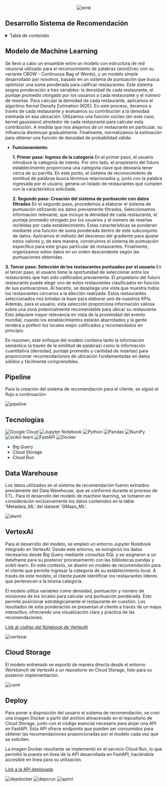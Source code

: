 <div align="center">

![wink](https://github.com/claudiacaceresv/pf_yelp_google/blob/24daf1d8afe3d5b2e4d5aa844a48d1b382acd2b5/src/Data%20science.gif)
</div>

## Desarrollo Sistema de Recomendación

<details>
  <summary>Tabla de contenido</summary>
  <ol>
    <li><a href="#Modelo-de-Machine-Learning">Modelo de Machine Learning</a></li>
    <li><a href="#Pipeline">Pipeline</a></li>
    <li><a href="#Tecnologías">Tecnologías Utilizadas</a></li>
    <li><a href="#Data-Warehouse">Data Warehouse</a></li>
    <li><a href="#VertexAI">VertexAI</a></li>
    <li><a href="#Cloud-Storage">Cloud Storage</a></li>
    <li><a href="#Deploy">Deploy</a></li>
  </ol>
</details>

## Modelo de Machine Learning

Se llevó a cabo un ensamble entre un modelo con estructura de red neuronal utilizado para el reconocimiento de palabras (word2vec con su variante CBOW - Continuous Bag of Words), y un modelo simple desarrollado por nosotros, basado en un sistema de puntuación que busca optimizar una suma ponderada para calificar restaurantes. Este sistema asigna ponderación a tres variables: la densidad de cada restaurante, el puntaje promedio otorgado por los usuarios a cada restaurante y el número de reseñas. Para calcular la densidad de cada restaurante, aplicamos el algoritmo Kernel Density Estimation (KDE). En este proceso, iteramos a través de cada restaurante y evaluamos su contribución a la densidad estimada en esa ubicación. Utilizamos una función núcleo (en este caso, kernel gaussiano) alrededor de cada restaurante para calcular esta contribución. A medida que nos alejamos de un restaurante en particular, su influencia disminuye gradualmente. Finalmente, normalizamos la estimación para obtener una función de densidad de probabilidad válida.

- **Funcionamiento:**

  **1. Primer paso: Ingreso de la categoría**
En el primer paso, el usuario introduce la categoría de interés. Por otro lado, el propietario del futuro establecimiento proporciona una categoría clave que desearía tener cerca de su parrilla. En este punto, el sistema de reconocimiento de similitud de palabras busca términos relacionados y, junto con la palabra ingresada por el usuario, genera un listado de restaurantes que cumplen con la característica solicitada.

  **2. Segundo paso: Creación del sistema de puntuación con datos filtrados**
En el segundo paso, procedemos a elaborar el sistema de puntuación utilizando los datos previamente filtrados. Seleccionamos información relevante, que incluye la densidad de cada restaurante, el puntaje promedio otorgado por los usuarios y el número de reseñas recibidas por cada establecimiento. Estas características se ponderan mediante una función de suma ponderada dentro de este subconjunto de datos. Aplicamos el método del descenso del gradiente para ajustar estos valores y, de esta manera, construimos el sistema de puntuación específico para este grupo particular de restaurantes. Finalmente, organizamos estos datos en un orden descendente según las puntuaciones obtenidas.

**3. Tercer paso: Selección de los restaurantes puntuados por el usuario**
En el tercer paso, el usuario tiene la oportunidad de seleccionar entre los restaurantes que han sido calificados previamente. El propietario del futuro restaurante puede elegir uno de estos restaurantes clasificados en función de sus puntuaciones. Al hacerlo, se despliega una vista que muestra todos los restaurantes cercanos a la elección realizada. Estos restaurantes seleccionados nos brindan la base para elaborar uno de nuestros KPIs. Además, para el usuario, esta selección proporciona información valiosa sobre una zona potencialmente recomendable para ubicar su restaurante. Esto adquiere mayor relevancia en vista de la proximidad del evento mundial, cuando los establecimientos estarán abarrotados y la gente tenderá a preferir los locales mejor calificados y recomendados en principio.

En resumen, este enfoque del modelo combina tanto la información semántica (a través de la similitud de palabras) como la información cuantitativa (densidad, puntaje promedio y cantidad de reseñas) para proporcionar recomendaciones de ubicación fundamentadas en datos sólidos y fácilmente comprensibles.

## Pipeline
Para la creación del sistema de recomendación para el cliente, se siguió el flujo a continuación:

![pipeline](https://github.com/claudiacaceresv/pf_yelp_google/blob/644ab0c390677654af3093b31480ac98af4a15bf/src/Pipeline%20ML.png)

## Tecnologías
![Google Cloud](https://img.shields.io/badge/GoogleCloud-%234285F4.svg?style=for-the-badge&logo=google-cloud&logoColor=white)
![Jupyter Notebook](https://img.shields.io/badge/jupyter-%23FA0F00.svg?style=for-the-badge&logo=jupyter&logoColor=white)
![Python](https://img.shields.io/badge/python-3670A0?style=for-the-badge&logo=python&logoColor=ffdd54)
![Pandas](https://img.shields.io/badge/pandas-%23150458.svg?style=for-the-badge&logo=pandas&logoColor=white)
![NumPy](https://img.shields.io/badge/numpy-%23013243.svg?style=for-the-badge&logo=numpy&logoColor=white)
![scikit-learn](https://img.shields.io/badge/scikit--learn-%23F7931E.svg?style=for-the-badge&logo=scikit-learn&logoColor=white)
![FastAPI](https://img.shields.io/badge/FastAPI-005571?style=for-the-badge&logo=fastapi)
![Docker](https://img.shields.io/badge/docker-%230db7ed.svg?style=for-the-badge&logo=docker&logoColor=white)
- Big Query
- Cloud Storage
- Cloud Run

## Data Warehouse
Los datos utilizados en el sistema de recomendación fueron extraídos previamente del Data Warehouse, que se conformó durante el proceso de ETL. Para el desarrollo del modelo de machine learning, se tomaron en consideración exclusivamente los datos contenidos en la tabla 'Metadata_ML' del dataset 'GMaps_ML'.

![dwml](https://github.com/claudiacaceresv/pf_yelp_google/blob/644ab0c390677654af3093b31480ac98af4a15bf/src/BigQuery%20ML.png)

## VertexAI
Para el desarrollo del modelo, se empleó un entorno Jupyter Notebook integrado en VertexAI. Desde este entorno, se extrajeron los datos necesarios desde Big Query mediante consultas SQL y se asignaron a un dataframe para su posterior procesamiento con las bibliotecas pandas y scikit-learn. En este contexto, se diseñó un modelo de recomendación para el cliente que permite ingresar la categoría de su establecimiento local. A través de este modelo, el cliente puede identificar los restaurantes líderes que pertenecen a la misma categoría.

El modelo utiliza variables como densidad, puntuación y número de revisiones de los locales para calcular una puntuación ponderada. Esto permite posicionar estratégicamente el restaurante en cuestión. Los resultados de esta ponderación se presentan al cliente a través de un mapa interactivo, ofreciendo una visualización clara y práctica de las recomendaciones. 

[Link al código del Notebook de VertexAI](https://github.com/claudiacaceresv/pf_yelp_google/blob/a9200aa808b91532dd0ed4d2ed1dcbbf25bbe6f2/ML%20-%20API/Modelo-ML.ipynb) 

![vertexai](https://github.com/claudiacaceresv/pf_yelp_google/blob/e927c6eb8847be5f2054b405435f258328d36369/src/Modelo%20ML%20Vertex.png)

## Cloud Storage
El modelo entrenado se exportó de manera directa desde el entorno Workbench de VertexAI a un repositorio en Cloud Storage, listo para su posterior implementación.

![csml](https://github.com/claudiacaceresv/pf_yelp_google/blob/f1d183bcd9955a1ce5b94e2944c02b6e08096f1f/src/Storage%20ML.png)

## Deploy
Para poner a disposición del usuario el sistema de recomendación, se creó una imagen Docker a partir del archivo almacenado en el repositorio de Cloud Storage, junto con el código esencial necesario para alojar una API en FastAPI. Esta API ofrece endpoints que pueden ser consumidos para obtener las recomendaciones proporcionadas por el modelo cada vez que se soliciten.

La imagen Docker resultante se implementó en el servicio Cloud Run, lo que permitió la puesta en línea de la API desarrollada en FastAPI, haciéndola accesible en línea para su utilización.

[Link a la API deployada](https://modelo-machine-learning-p4ruvbt7oq-uc.a.run.app/docs) 

![depdocker](https://github.com/claudiacaceresv/pf_yelp_google/blob/525865d879c5b37a658ccf96925f05124cfa77be/src/Docker%20Hub.jpg)
![depcrun](https://github.com/claudiacaceresv/pf_yelp_google/blob/525865d879c5b37a658ccf96925f05124cfa77be/src/Cloud%20Run.png)
![apiml](https://github.com/claudiacaceresv/pf_yelp_google/blob/525865d879c5b37a658ccf96925f05124cfa77be/src/FastAPI.png)

